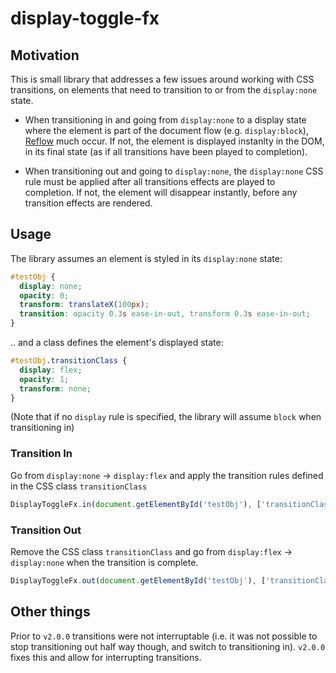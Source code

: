 # display-toggle-fx

## Motivation

This is small library that addresses a few issues around working with CSS transitions, on elements that need to transition to or from the `display:none` state.

- When transitioning in and going from `display:none` to a display state where the element is part of the document flow (e.g. `display:block`), [Reflow](https://developer.mozilla.org/en-US/docs/Glossary/Reflow) much occur. If not, the element is displayed instanlty in the DOM, in its final state (as if all transitions have been played to completion). 

- When transitioning out and going to `display:none`, the `display:none` CSS rule must be applied after all transitions effects are played to completion. If not, the element will disappear instantly, before any transition effects are rendered.

## Usage

The library assumes an element is styled in its `display:none` state:

```css
#testObj {
  display: none;
  opacity: 0;
  transform: translateX(100px);
  transition: opacity 0.3s ease-in-out, transform 0.3s ease-in-out;
}
```

.. and a class defines the element's displayed state:

```css
#testObj.transitionClass {
  display: flex;
  opacity: 1;
  transform: none;   
}
```

(Note that if no `display` rule is specified, the library will assume `block` when transitioning in)

### Transition In
Go from `display:none` → `display:flex` and apply the transition rules defined in the CSS class `transitionClass`

```javascript
DisplayToggleFx.in(document.getElementById('testObj'), ['transitionClass']);
```

### Transition Out
Remove the CSS class `transitionClass` and go from `display:flex` → `display:none` when the transition is complete. 

```javascript
DisplayToggleFx.out(document.getElementById('testObj'), ['transitionClass']);
```

## Other things
Prior to `v2.0.0` transitions were not interruptable (i.e. it was not possible to stop transitioning out half way though, and switch to transitioning in). `v2.0.0` fixes this and allow for interrupting transitions.
